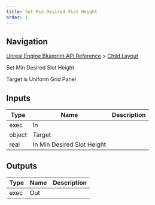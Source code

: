 ```yaml
---
title: Set Min Desired Slot Height
order: 1
---
```

## Navigation

[Unreal Engine Blueprint API Reference](https://dev.epicgames.com/documentation/en-us/unreal-engine/BlueprintAPI) > [Child Layout](https://dev.epicgames.com/documentation/en-us/unreal-engine/BlueprintAPI/ChildLayout)

Set Min Desired Slot Height

Target is Uniform Grid Panel

## Inputs

| Type | Name | Description |
| --- | --- | --- |
| exec | In |  |
| object | Target |  |
| real | In Min Desired Slot Height |  |

## Outputs

| Type | Name | Description |
| --- | --- | --- |
| exec | Out |  |
